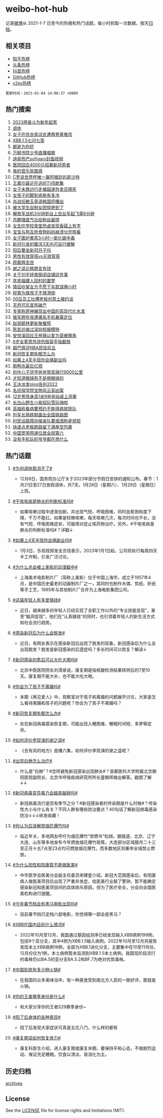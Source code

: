 # weibo-hot-hub

记录[微博](https://www.weibo.com)从 2021-1-7 日至今的热搜和热门话题。每小时抓取一次数据，按天[归档](archives)。

## 相关项目

- [知乎热榜](https://github.com/lonnyzhang423/zhihu-hot-hub)
- [头条热榜](https://github.com/lonnyzhang423/toutiao-hot-hub)
- [抖音热榜](https://github.com/lonnyzhang423/douyin-hot-hub)
- [GitHub热榜](https://github.com/lonnyzhang423/github-hot-hub)
- [v2ex热榜](https://github.com/lonnyzhang423/v2ex-hot-hub)


`更新时间：2023-01-04 14:08:37 +0800`

## 热门搜索

1. [2023用奋斗为新年起笔](https://m.weibo.cn/search?containerid=100103type%3D1%26t%3D10%26q%3D%232023%E7%94%A8%E5%A5%8B%E6%96%97%E4%B8%BA%E6%96%B0%E5%B9%B4%E8%B5%B7%E7%AC%94%23&stream_entry_id=51&isnewpage=1&extparam=seat%3D1%26filter_type%3Drealtimehot%26cate%3D10103%26pos%3D0%26dgr%3D0%26c_type%3D51%26display_time%3D1672812515%26pre_seqid%3D1672812515067031903297&luicode=10000011&lfid=106003type%253D25%2526t%253D3%2526disable_hot%253D1%2526filter_type%253Drealtimehot)
1. [调休](https://m.weibo.cn/search?containerid=100103type%3D1%26t%3D10%26q%3D%23%E8%B0%83%E4%BC%91%23&stream_entry_id=31&isnewpage=1&extparam=seat%3D1%26dgr%3D0%26c_type%3D31%26filter_type%3Drealtimehot%26realpos%3D1%26pos%3D0%26lcate%3D5001%26flag%3D16%26cate%3D5001%26band_rank%3D1%26stream_entry_id%3D31%26q%3D%2523%25E8%25B0%2583%25E4%25BC%2591%2523%26display_time%3D1672812515%26pre_seqid%3D1672812515067031903297&luicode=10000011&lfid=106003type%253D25%2526t%253D3%2526disable_hot%253D1%2526filter_type%253Drealtimehot)
1. [女子在优衣库试衣遭两男童推帘](https://m.weibo.cn/search?containerid=100103type%3D1%26t%3D10%26q%3D%23%E5%A5%B3%E5%AD%90%E5%9C%A8%E4%BC%98%E8%A1%A3%E5%BA%93%E8%AF%95%E8%A1%A3%E9%81%AD%E4%B8%A4%E7%94%B7%E7%AB%A5%E6%8E%A8%E5%B8%98%23&stream_entry_id=31&isnewpage=1&extparam=seat%3D1%26dgr%3D0%26c_type%3D31%26filter_type%3Drealtimehot%26realpos%3D2%26pos%3D1%26lcate%3D5001%26flag%3D2%26cate%3D5001%26band_rank%3D2%26stream_entry_id%3D31%26q%3D%2523%25E5%25A5%25B3%25E5%25AD%2590%25E5%259C%25A8%25E4%25BC%2598%25E8%25A1%25A3%25E5%25BA%2593%25E8%25AF%2595%25E8%25A1%25A3%25E9%2581%25AD%25E4%25B8%25A4%25E7%2594%25B7%25E7%25AB%25A5%25E6%258E%25A8%25E5%25B8%2598%2523%26display_time%3D1672812515%26pre_seqid%3D1672812515067031903297&luicode=10000011&lfid=106003type%253D25%2526t%253D3%2526disable_hot%253D1%2526filter_type%253Drealtimehot)
1. [XBB.1.5七问七答](https://m.weibo.cn/search?containerid=100103type%3D1%26t%3D10%26q%3D%23XBB.1.5%E4%B8%83%E9%97%AE%E4%B8%83%E7%AD%94%23&stream_entry_id=31&isnewpage=1&extparam=seat%3D1%26dgr%3D0%26c_type%3D31%26filter_type%3Drealtimehot%26realpos%3D3%26pos%3D2%26lcate%3D5001%26flag%3D0%26cate%3D5001%26band_rank%3D3%26stream_entry_id%3D31%26q%3D%2523XBB.1.5%25E4%25B8%2583%25E9%2597%25AE%25E4%25B8%2583%25E7%25AD%2594%2523%26display_time%3D1672812515%26pre_seqid%3D1672812515067031903297&luicode=10000011&lfid=106003type%253D25%2526t%253D3%2526disable_hot%253D1%2526filter_type%253Drealtimehot)
1. [都是为你好](https://m.weibo.cn/search?containerid=100103type%3D1%26t%3D10%26q%3D%23%E9%83%BD%E6%98%AF%E4%B8%BA%E4%BD%A0%E5%A5%BD%23&stream_entry_id=31&isnewpage=1&extparam=seat%3D1%26dgr%3D0%26c_type%3D31%26pos%3D3%26topic_ad%3D1%26lcate%3D5001%26filter_type%3Drealtimehot%26cate%3D5001%26band_rank%3D4%26adid%3D176619%26stream_entry_id%3D31%26q%3D%2523%25E9%2583%25BD%25E6%2598%25AF%25E4%25B8%25BA%25E4%25BD%25A0%25E5%25A5%25BD%2523%26display_time%3D1672812515%26pre_seqid%3D1672812515067031903297&luicode=10000011&lfid=106003type%253D25%2526t%253D3%2526disable_hot%253D1%2526filter_type%253Drealtimehot)
1. [万柳书院少爷直播唱歌](https://m.weibo.cn/search?containerid=100103type%3D1%26t%3D10%26q%3D%23%E4%B8%87%E6%9F%B3%E4%B9%A6%E9%99%A2%E5%B0%91%E7%88%B7%E7%9B%B4%E6%92%AD%E5%94%B1%E6%AD%8C%23&stream_entry_id=31&isnewpage=1&extparam=seat%3D1%26dgr%3D0%26c_type%3D31%26filter_type%3Drealtimehot%26realpos%3D4%26pos%3D4%26lcate%3D5001%26flag%3D1%26cate%3D5001%26band_rank%3D4%26stream_entry_id%3D31%26q%3D%2523%25E4%25B8%2587%25E6%259F%25B3%25E4%25B9%25A6%25E9%2599%25A2%25E5%25B0%2591%25E7%2588%25B7%25E7%259B%25B4%25E6%2592%25AD%25E5%2594%25B1%25E6%25AD%258C%2523%26display_time%3D1672812515%26pre_seqid%3D1672812515067031903297&luicode=10000011&lfid=106003type%253D25%2526t%253D3%2526disable_hot%253D1%2526filter_type%253Drealtimehot)
1. [迪丽热巴sofigaro封面视频](https://m.weibo.cn/search?containerid=100103type%3D1%26t%3D10%26q%3D%23%E8%BF%AA%E4%B8%BD%E7%83%AD%E5%B7%B4sofigaro%E5%B0%81%E9%9D%A2%E8%A7%86%E9%A2%91%23&stream_entry_id=31&isnewpage=1&extparam=seat%3D1%26dgr%3D0%26c_type%3D31%26filter_type%3Drealtimehot%26realpos%3D5%26pos%3D5%26lcate%3D5001%26flag%3D1%26cate%3D5001%26band_rank%3D5%26stream_entry_id%3D31%26q%3D%2523%25E8%25BF%25AA%25E4%25B8%25BD%25E7%2583%25AD%25E5%25B7%25B4sofigaro%25E5%25B0%2581%25E9%259D%25A2%25E8%25A7%2586%25E9%25A2%2591%2523%26display_time%3D1672812515%26pre_seqid%3D1672812515067031903297&luicode=10000011&lfid=106003type%253D25%2526t%253D3%2526disable_hot%253D1%2526filter_type%253Drealtimehot)
1. [医院回应4000元招募新冠患者](https://m.weibo.cn/search?containerid=100103type%3D1%26t%3D10%26q%3D%23%E5%8C%BB%E9%99%A2%E5%9B%9E%E5%BA%944000%E5%85%83%E6%8B%9B%E5%8B%9F%E6%96%B0%E5%86%A0%E6%82%A3%E8%80%85%23&stream_entry_id=31&isnewpage=1&extparam=seat%3D1%26dgr%3D0%26c_type%3D31%26filter_type%3Drealtimehot%26realpos%3D6%26pos%3D6%26lcate%3D5001%26flag%3D0%26cate%3D5001%26band_rank%3D6%26stream_entry_id%3D31%26q%3D%2523%25E5%258C%25BB%25E9%2599%25A2%25E5%259B%259E%25E5%25BA%25944000%25E5%2585%2583%25E6%258B%259B%25E5%258B%259F%25E6%2596%25B0%25E5%2586%25A0%25E6%2582%25A3%25E8%2580%2585%2523%26display_time%3D1672812515%26pre_seqid%3D1672812515067031903297&luicode=10000011&lfid=106003type%253D25%2526t%253D3%2526disable_hot%253D1%2526filter_type%253Drealtimehot)
1. [我的音乐氛围感](https://m.weibo.cn/search?containerid=100103type%3D1%26t%3D10%26q%3D%23%E6%88%91%E7%9A%84%E9%9F%B3%E4%B9%90%E6%B0%9B%E5%9B%B4%E6%84%9F%23&stream_entry_id=31&isnewpage=1&extparam=seat%3D1%26dgr%3D0%26c_type%3D31%26pos%3D7%26lcate%3D5001%26filter_type%3Drealtimehot%26cate%3D5001%26band_rank%3D7%26adid%3D177229%26stream_entry_id%3D31%26q%3D%2523%25E6%2588%2591%25E7%259A%2584%25E9%259F%25B3%25E4%25B9%2590%25E6%25B0%259B%25E5%259B%25B4%25E6%2584%259F%2523%26display_time%3D1672812515%26pre_seqid%3D1672812515067031903297&luicode=10000011&lfid=106003type%253D25%2526t%253D3%2526disable_hot%253D1%2526filter_type%253Drealtimehot)
1. [C罗说世界杯唯一赢阿根廷的是沙特](https://m.weibo.cn/search?containerid=100103type%3D1%26t%3D10%26q%3D%23C%E7%BD%97%E8%AF%B4%E4%B8%96%E7%95%8C%E6%9D%AF%E5%94%AF%E4%B8%80%E8%B5%A2%E9%98%BF%E6%A0%B9%E5%BB%B7%E7%9A%84%E6%98%AF%E6%B2%99%E7%89%B9%23&stream_entry_id=31&isnewpage=1&extparam=seat%3D1%26dgr%3D0%26c_type%3D31%26filter_type%3Drealtimehot%26realpos%3D7%26pos%3D8%26lcate%3D5001%26flag%3D0%26cate%3D5001%26band_rank%3D7%26stream_entry_id%3D31%26q%3D%2523C%25E7%25BD%2597%25E8%25AF%25B4%25E4%25B8%2596%25E7%2595%258C%25E6%259D%25AF%25E5%2594%25AF%25E4%25B8%2580%25E8%25B5%25A2%25E9%2598%25BF%25E6%25A0%25B9%25E5%25BB%25B7%25E7%259A%2584%25E6%2598%25AF%25E6%25B2%2599%25E7%2589%25B9%2523%26display_time%3D1672812515%26pre_seqid%3D1672812515067031903297&luicode=10000011&lfid=106003type%253D25%2526t%253D3%2526disable_hot%253D1%2526filter_type%253Drealtimehot)
1. [王嘉尔最近在追的TVB剧集](https://m.weibo.cn/search?containerid=100103type%3D1%26t%3D10%26q%3D%23%E7%8E%8B%E5%98%89%E5%B0%94%E6%9C%80%E8%BF%91%E5%9C%A8%E8%BF%BD%E7%9A%84TVB%E5%89%A7%E9%9B%86%23&stream_entry_id=31&isnewpage=1&extparam=seat%3D1%26dgr%3D0%26c_type%3D31%26filter_type%3Drealtimehot%26realpos%3D8%26pos%3D9%26lcate%3D5001%26flag%3D1%26cate%3D5001%26band_rank%3D8%26stream_entry_id%3D31%26q%3D%2523%25E7%258E%258B%25E5%2598%2589%25E5%25B0%2594%25E6%259C%2580%25E8%25BF%2591%25E5%259C%25A8%25E8%25BF%25BD%25E7%259A%2584TVB%25E5%2589%25A7%25E9%259B%2586%2523%26display_time%3D1672812515%26pre_seqid%3D1672812515067031903297&luicode=10000011&lfid=106003type%253D25%2526t%253D3%2526disable_hot%253D1%2526filter_type%253Drealtimehot)
1. [女子未靠边行走被超速外卖员撞死](https://m.weibo.cn/search?containerid=100103type%3D1%26t%3D10%26q%3D%23%E5%A5%B3%E5%AD%90%E6%9C%AA%E9%9D%A0%E8%BE%B9%E8%A1%8C%E8%B5%B0%E8%A2%AB%E8%B6%85%E9%80%9F%E5%A4%96%E5%8D%96%E5%91%98%E6%92%9E%E6%AD%BB%23&stream_entry_id=31&isnewpage=1&extparam=seat%3D1%26dgr%3D0%26c_type%3D31%26filter_type%3Drealtimehot%26realpos%3D9%26pos%3D10%26lcate%3D5001%26flag%3D0%26cate%3D5001%26band_rank%3D9%26stream_entry_id%3D31%26q%3D%2523%25E5%25A5%25B3%25E5%25AD%2590%25E6%259C%25AA%25E9%259D%25A0%25E8%25BE%25B9%25E8%25A1%258C%25E8%25B5%25B0%25E8%25A2%25AB%25E8%25B6%2585%25E9%2580%259F%25E5%25A4%2596%25E5%258D%2596%25E5%2591%2598%25E6%2592%259E%25E6%25AD%25BB%2523%26display_time%3D1672812515%26pre_seqid%3D1672812515067031903297&luicode=10000011&lfid=106003type%253D25%2526t%253D3%2526disable_hot%253D1%2526filter_type%253Drealtimehot)
1. [女孩子的脚到底能有多冷](https://m.weibo.cn/search?containerid=100103type%3D1%26t%3D10%26q%3D%23%E5%A5%B3%E5%AD%A9%E5%AD%90%E7%9A%84%E8%84%9A%E5%88%B0%E5%BA%95%E8%83%BD%E6%9C%89%E5%A4%9A%E5%86%B7%23&stream_entry_id=31&isnewpage=1&extparam=seat%3D1%26dgr%3D0%26c_type%3D31%26filter_type%3Drealtimehot%26realpos%3D10%26pos%3D11%26lcate%3D5001%26flag%3D1%26cate%3D5001%26band_rank%3D10%26stream_entry_id%3D31%26q%3D%2523%25E5%25A5%25B3%25E5%25AD%25A9%25E5%25AD%2590%25E7%259A%2584%25E8%2584%259A%25E5%2588%25B0%25E5%25BA%2595%25E8%2583%25BD%25E6%259C%2589%25E5%25A4%259A%25E5%2586%25B7%2523%26display_time%3D1672812515%26pre_seqid%3D1672812515067031903297&luicode=10000011&lfid=106003type%253D25%2526t%253D3%2526disable_hot%253D1%2526filter_type%253Drealtimehot)
1. [肖战任敏玉骨遥韩国将播出](https://m.weibo.cn/search?containerid=100103type%3D1%26t%3D10%26q%3D%23%E8%82%96%E6%88%98%E4%BB%BB%E6%95%8F%E7%8E%89%E9%AA%A8%E9%81%A5%E9%9F%A9%E5%9B%BD%E5%B0%86%E6%92%AD%E5%87%BA%23&stream_entry_id=31&isnewpage=1&extparam=seat%3D1%26dgr%3D0%26c_type%3D31%26filter_type%3Drealtimehot%26realpos%3D11%26pos%3D12%26lcate%3D5001%26flag%3D1%26cate%3D5001%26band_rank%3D11%26stream_entry_id%3D31%26q%3D%2523%25E8%2582%2596%25E6%2588%2598%25E4%25BB%25BB%25E6%2595%258F%25E7%258E%2589%25E9%25AA%25A8%25E9%2581%25A5%25E9%259F%25A9%25E5%259B%25BD%25E5%25B0%2586%25E6%2592%25AD%25E5%2587%25BA%2523%26display_time%3D1672812515%26pre_seqid%3D1672812515067031903297&luicode=10000011&lfid=106003type%253D25%2526t%253D3%2526disable_hot%253D1%2526filter_type%253Drealtimehot)
1. [被大学生自制女团惊艳到了](https://m.weibo.cn/search?containerid=100103type%3D1%26t%3D10%26q%3D%23%E8%A2%AB%E5%A4%A7%E5%AD%A6%E7%94%9F%E8%87%AA%E5%88%B6%E5%A5%B3%E5%9B%A2%E6%83%8A%E8%89%B3%E5%88%B0%E4%BA%86%23&stream_entry_id=31&isnewpage=1&extparam=seat%3D1%26dgr%3D0%26c_type%3D31%26filter_type%3Drealtimehot%26realpos%3D12%26pos%3D13%26lcate%3D5001%26flag%3D1%26cate%3D5001%26band_rank%3D12%26stream_entry_id%3D31%26q%3D%2523%25E8%25A2%25AB%25E5%25A4%25A7%25E5%25AD%25A6%25E7%2594%259F%25E8%2587%25AA%25E5%2588%25B6%25E5%25A5%25B3%25E5%259B%25A2%25E6%2583%258A%25E8%2589%25B3%25E5%2588%25B0%25E4%25BA%2586%2523%26display_time%3D1672812515%26pre_seqid%3D1672812515067031903297&luicode=10000011&lfid=106003type%253D25%2526t%253D3%2526disable_hot%253D1%2526filter_type%253Drealtimehot)
1. [解放军战机3分钟到台上空台军起飞需6分钟](https://m.weibo.cn/search?containerid=100103type%3D1%26t%3D10%26q%3D%23%E8%A7%A3%E6%94%BE%E5%86%9B%E6%88%98%E6%9C%BA3%E5%88%86%E9%92%9F%E5%88%B0%E5%8F%B0%E4%B8%8A%E7%A9%BA%E5%8F%B0%E5%86%9B%E8%B5%B7%E9%A3%9E%E9%9C%806%E5%88%86%E9%92%9F%23&stream_entry_id=31&isnewpage=1&extparam=seat%3D1%26dgr%3D0%26c_type%3D31%26filter_type%3Drealtimehot%26realpos%3D13%26pos%3D14%26lcate%3D5001%26flag%3D1%26cate%3D5001%26band_rank%3D13%26stream_entry_id%3D31%26q%3D%2523%25E8%25A7%25A3%25E6%2594%25BE%25E5%2586%259B%25E6%2588%2598%25E6%259C%25BA3%25E5%2588%2586%25E9%2592%259F%25E5%2588%25B0%25E5%258F%25B0%25E4%25B8%258A%25E7%25A9%25BA%25E5%258F%25B0%25E5%2586%259B%25E8%25B5%25B7%25E9%25A3%259E%25E9%259C%25806%25E5%2588%2586%25E9%2592%259F%2523%26display_time%3D1672812515%26pre_seqid%3D1672812515067031903297&luicode=10000011&lfid=106003type%253D25%2526t%253D3%2526disable_hot%253D1%2526filter_type%253Drealtimehot)
1. [苏醒理直气壮给粉丝画饼](https://m.weibo.cn/search?containerid=100103type%3D1%26t%3D10%26q%3D%23%E8%8B%8F%E9%86%92%E7%90%86%E7%9B%B4%E6%B0%94%E5%A3%AE%E7%BB%99%E7%B2%89%E4%B8%9D%E7%94%BB%E9%A5%BC%23&stream_entry_id=31&isnewpage=1&extparam=seat%3D1%26dgr%3D0%26c_type%3D31%26filter_type%3Drealtimehot%26realpos%3D14%26pos%3D15%26lcate%3D5001%26flag%3D1%26cate%3D5001%26band_rank%3D14%26stream_entry_id%3D31%26q%3D%2523%25E8%258B%258F%25E9%2586%2592%25E7%2590%2586%25E7%259B%25B4%25E6%25B0%2594%25E5%25A3%25AE%25E7%25BB%2599%25E7%25B2%2589%25E4%25B8%259D%25E7%2594%25BB%25E9%25A5%25BC%2523%26display_time%3D1672812515%26pre_seqid%3D1672812515067031903297&luicode=10000011&lfid=106003type%253D25%2526t%253D3%2526disable_hot%253D1%2526filter_type%253Drealtimehot)
1. [女生吃学校食堂热卤发现香菇上有字](https://m.weibo.cn/search?containerid=100103type%3D1%26t%3D10%26q%3D%23%E5%A5%B3%E7%94%9F%E5%90%83%E5%AD%A6%E6%A0%A1%E9%A3%9F%E5%A0%82%E7%83%AD%E5%8D%A4%E5%8F%91%E7%8E%B0%E9%A6%99%E8%8F%87%E4%B8%8A%E6%9C%89%E5%AD%97%23&stream_entry_id=31&isnewpage=1&extparam=seat%3D1%26dgr%3D0%26c_type%3D31%26filter_type%3Drealtimehot%26realpos%3D15%26pos%3D16%26lcate%3D5001%26flag%3D0%26cate%3D5001%26band_rank%3D15%26stream_entry_id%3D31%26q%3D%2523%25E5%25A5%25B3%25E7%2594%259F%25E5%2590%2583%25E5%25AD%25A6%25E6%25A0%25A1%25E9%25A3%259F%25E5%25A0%2582%25E7%2583%25AD%25E5%258D%25A4%25E5%258F%2591%25E7%258E%25B0%25E9%25A6%2599%25E8%258F%2587%25E4%25B8%258A%25E6%259C%2589%25E5%25AD%2597%2523%26display_time%3D1672812515%26pre_seqid%3D1672812515067031903297&luicode=10000011&lfid=106003type%253D25%2526t%253D3%2526disable_hot%253D1%2526filter_type%253Drealtimehot)
1. [宝宝与狗互抢食物妈妈崩溃分开照看](https://m.weibo.cn/search?containerid=100103type%3D1%26t%3D10%26q%3D%23%E5%AE%9D%E5%AE%9D%E4%B8%8E%E7%8B%97%E4%BA%92%E6%8A%A2%E9%A3%9F%E7%89%A9%E5%A6%88%E5%A6%88%E5%B4%A9%E6%BA%83%E5%88%86%E5%BC%80%E7%85%A7%E7%9C%8B%23&stream_entry_id=31&isnewpage=1&extparam=seat%3D1%26dgr%3D0%26c_type%3D31%26filter_type%3Drealtimehot%26realpos%3D16%26pos%3D17%26lcate%3D5001%26flag%3D1%26cate%3D5001%26band_rank%3D16%26stream_entry_id%3D31%26q%3D%2523%25E5%25AE%259D%25E5%25AE%259D%25E4%25B8%258E%25E7%258B%2597%25E4%25BA%2592%25E6%258A%25A2%25E9%25A3%259F%25E7%2589%25A9%25E5%25A6%2588%25E5%25A6%2588%25E5%25B4%25A9%25E6%25BA%2583%25E5%2588%2586%25E5%25BC%2580%25E7%2585%25A7%25E7%259C%258B%2523%26display_time%3D1672812515%26pre_seqid%3D1672812515067031903297&luicode=10000011&lfid=106003type%253D25%2526t%253D3%2526disable_hot%253D1%2526filter_type%253Drealtimehot)
1. [女子围炉煮茶3小时一氧化碳中毒](https://m.weibo.cn/search?containerid=100103type%3D1%26t%3D10%26q%3D%23%E5%A5%B3%E5%AD%90%E5%9B%B4%E7%82%89%E7%85%AE%E8%8C%B63%E5%B0%8F%E6%97%B6%E4%B8%80%E6%B0%A7%E5%8C%96%E7%A2%B3%E4%B8%AD%E6%AF%92%23&stream_entry_id=31&isnewpage=1&extparam=seat%3D1%26dgr%3D0%26c_type%3D31%26filter_type%3Drealtimehot%26realpos%3D17%26pos%3D18%26lcate%3D5001%26flag%3D0%26cate%3D5001%26band_rank%3D17%26stream_entry_id%3D31%26q%3D%2523%25E5%25A5%25B3%25E5%25AD%2590%25E5%259B%25B4%25E7%2582%2589%25E7%2585%25AE%25E8%258C%25B63%25E5%25B0%258F%25E6%2597%25B6%25E4%25B8%2580%25E6%25B0%25A7%25E5%258C%2596%25E7%25A2%25B3%25E4%25B8%25AD%25E6%25AF%2592%2523%26display_time%3D1672812515%26pre_seqid%3D1672812515067031903297&luicode=10000011&lfid=106003type%253D25%2526t%253D3%2526disable_hot%253D1%2526filter_type%253Drealtimehot)
1. [新冠引发的腹泻3天内可自行缓解](https://m.weibo.cn/search?containerid=100103type%3D1%26t%3D10%26q%3D%23%E6%96%B0%E5%86%A0%E5%BC%95%E5%8F%91%E7%9A%84%E8%85%B9%E6%B3%BB3%E5%A4%A9%E5%86%85%E5%8F%AF%E8%87%AA%E8%A1%8C%E7%BC%93%E8%A7%A3%23&stream_entry_id=31&isnewpage=1&extparam=seat%3D1%26dgr%3D0%26c_type%3D31%26filter_type%3Drealtimehot%26realpos%3D18%26pos%3D19%26lcate%3D5001%26flag%3D0%26cate%3D5001%26band_rank%3D18%26stream_entry_id%3D31%26q%3D%2523%25E6%2596%25B0%25E5%2586%25A0%25E5%25BC%2595%25E5%258F%2591%25E7%259A%2584%25E8%2585%25B9%25E6%25B3%25BB3%25E5%25A4%25A9%25E5%2586%2585%25E5%258F%25AF%25E8%2587%25AA%25E8%25A1%258C%25E7%25BC%2593%25E8%25A7%25A3%2523%26display_time%3D1672812515%26pre_seqid%3D1672812515067031903297&luicode=10000011&lfid=106003type%253D25%2526t%253D3%2526disable_hot%253D1%2526filter_type%253Drealtimehot)
1. [阳后要坐新冠月子吗](https://m.weibo.cn/search?containerid=100103type%3D1%26t%3D10%26q%3D%23%E9%98%B3%E5%90%8E%E8%A6%81%E5%9D%90%E6%96%B0%E5%86%A0%E6%9C%88%E5%AD%90%E5%90%97%23&stream_entry_id=31&isnewpage=1&extparam=seat%3D1%26dgr%3D0%26c_type%3D31%26filter_type%3Drealtimehot%26realpos%3D19%26pos%3D20%26lcate%3D5001%26flag%3D1%26cate%3D5001%26band_rank%3D19%26stream_entry_id%3D31%26q%3D%2523%25E9%2598%25B3%25E5%2590%258E%25E8%25A6%2581%25E5%259D%2590%25E6%2596%25B0%25E5%2586%25A0%25E6%259C%2588%25E5%25AD%2590%25E5%2590%2597%2523%26display_time%3D1672812515%26pre_seqid%3D1672812515067031903297&luicode=10000011&lfid=106003type%253D25%2526t%253D3%2526disable_hot%253D1%2526filter_type%253Drealtimehot)
1. [男性有效穿搭vs无效穿搭](https://m.weibo.cn/search?containerid=100103type%3D1%26t%3D10%26q%3D%23%E7%94%B7%E6%80%A7%E6%9C%89%E6%95%88%E7%A9%BF%E6%90%ADvs%E6%97%A0%E6%95%88%E7%A9%BF%E6%90%AD%23&stream_entry_id=31&isnewpage=1&extparam=seat%3D1%26dgr%3D0%26c_type%3D31%26filter_type%3Drealtimehot%26realpos%3D20%26pos%3D21%26lcate%3D5001%26flag%3D0%26cate%3D5001%26band_rank%3D20%26stream_entry_id%3D31%26q%3D%2523%25E7%2594%25B7%25E6%2580%25A7%25E6%259C%2589%25E6%2595%2588%25E7%25A9%25BF%25E6%2590%25ADvs%25E6%2597%25A0%25E6%2595%2588%25E7%25A9%25BF%25E6%2590%25AD%2523%26display_time%3D1672812515%26pre_seqid%3D1672812515067031903297&luicode=10000011&lfid=106003type%253D25%2526t%253D3%2526disable_hot%253D1%2526filter_type%253Drealtimehot)
1. [顾嘉辉去世](https://m.weibo.cn/search?containerid=100103type%3D1%26t%3D10%26q%3D%23%E9%A1%BE%E5%98%89%E8%BE%89%E5%8E%BB%E4%B8%96%23&stream_entry_id=31&isnewpage=1&extparam=seat%3D1%26dgr%3D0%26c_type%3D31%26filter_type%3Drealtimehot%26realpos%3D21%26pos%3D22%26lcate%3D5001%26flag%3D0%26cate%3D5001%26band_rank%3D21%26stream_entry_id%3D31%26q%3D%2523%25E9%25A1%25BE%25E5%2598%2589%25E8%25BE%2589%25E5%258E%25BB%25E4%25B8%2596%2523%26display_time%3D1672812515%26pre_seqid%3D1672812515067031903297&luicode=10000011&lfid=106003type%253D25%2526t%253D3%2526disable_hot%253D1%2526filter_type%253Drealtimehot)
1. [谢之遥比韩商言有钱](https://m.weibo.cn/search?containerid=100103type%3D1%26t%3D10%26q%3D%23%E8%B0%A2%E4%B9%8B%E9%81%A5%E6%AF%94%E9%9F%A9%E5%95%86%E8%A8%80%E6%9C%89%E9%92%B1%23&stream_entry_id=31&isnewpage=1&extparam=seat%3D1%26dgr%3D0%26c_type%3D31%26filter_type%3Drealtimehot%26realpos%3D22%26pos%3D23%26lcate%3D5001%26flag%3D0%26cate%3D5001%26band_rank%3D22%26stream_entry_id%3D31%26q%3D%2523%25E8%25B0%25A2%25E4%25B9%258B%25E9%2581%25A5%25E6%25AF%2594%25E9%259F%25A9%25E5%2595%2586%25E8%25A8%2580%25E6%259C%2589%25E9%2592%25B1%2523%26display_time%3D1672812515%26pre_seqid%3D1672812515067031903297&luicode=10000011&lfid=106003type%253D25%2526t%253D3%2526disable_hot%253D1%2526filter_type%253Drealtimehot)
1. [关于刘宇拯救倒闭店铺这件事](https://m.weibo.cn/search?containerid=100103type%3D1%26t%3D10%26q%3D%23%E5%85%B3%E4%BA%8E%E5%88%98%E5%AE%87%E6%8B%AF%E6%95%91%E5%80%92%E9%97%AD%E5%BA%97%E9%93%BA%E8%BF%99%E4%BB%B6%E4%BA%8B%23&stream_entry_id=31&isnewpage=1&extparam=seat%3D1%26dgr%3D0%26c_type%3D31%26filter_type%3Drealtimehot%26realpos%3D23%26pos%3D24%26lcate%3D5001%26flag%3D1%26cate%3D5001%26band_rank%3D23%26stream_entry_id%3D31%26q%3D%2523%25E5%2585%25B3%25E4%25BA%258E%25E5%2588%2598%25E5%25AE%2587%25E6%258B%25AF%25E6%2595%2591%25E5%2580%2592%25E9%2597%25AD%25E5%25BA%2597%25E9%2593%25BA%25E8%25BF%2599%25E4%25BB%25B6%25E4%25BA%258B%2523%26display_time%3D1672812515%26pre_seqid%3D1672812515067031903297&luicode=10000011&lfid=106003type%253D25%2526t%253D3%2526disable_hot%253D1%2526filter_type%253Drealtimehot)
1. [年底福建人回村的噩梦](https://m.weibo.cn/search?containerid=100103type%3D1%26t%3D10%26q%3D%23%E5%B9%B4%E5%BA%95%E7%A6%8F%E5%BB%BA%E4%BA%BA%E5%9B%9E%E6%9D%91%E7%9A%84%E5%99%A9%E6%A2%A6%23&stream_entry_id=31&isnewpage=1&extparam=seat%3D1%26dgr%3D0%26c_type%3D31%26filter_type%3Drealtimehot%26realpos%3D24%26pos%3D25%26lcate%3D5001%26flag%3D1%26cate%3D5001%26band_rank%3D24%26stream_entry_id%3D31%26q%3D%2523%25E5%25B9%25B4%25E5%25BA%2595%25E7%25A6%258F%25E5%25BB%25BA%25E4%25BA%25BA%25E5%259B%259E%25E6%259D%2591%25E7%259A%2584%25E5%2599%25A9%25E6%25A2%25A6%2523%26display_time%3D1672812515%26pre_seqid%3D1672812515067031903297&luicode=10000011&lfid=106003type%253D25%2526t%253D3%2526disable_hot%253D1%2526filter_type%253Drealtimehot)
1. [情侣吵架女方不愿下车耽误俩小时](https://m.weibo.cn/search?containerid=100103type%3D1%26t%3D10%26q%3D%23%E6%83%85%E4%BE%A3%E5%90%B5%E6%9E%B6%E5%A5%B3%E6%96%B9%E4%B8%8D%E6%84%BF%E4%B8%8B%E8%BD%A6%E8%80%BD%E8%AF%AF%E4%BF%A9%E5%B0%8F%E6%97%B6%23&stream_entry_id=31&isnewpage=1&extparam=seat%3D1%26dgr%3D0%26c_type%3D31%26filter_type%3Drealtimehot%26realpos%3D25%26pos%3D26%26lcate%3D5001%26flag%3D0%26cate%3D5001%26band_rank%3D25%26stream_entry_id%3D31%26q%3D%2523%25E6%2583%2585%25E4%25BE%25A3%25E5%2590%25B5%25E6%259E%25B6%25E5%25A5%25B3%25E6%2596%25B9%25E4%25B8%258D%25E6%2584%25BF%25E4%25B8%258B%25E8%25BD%25A6%25E8%2580%25BD%25E8%25AF%25AF%25E4%25BF%25A9%25E5%25B0%258F%25E6%2597%25B6%2523%26display_time%3D1672812515%26pre_seqid%3D1672812515067031903297&luicode=10000011&lfid=106003type%253D25%2526t%253D3%2526disable_hot%253D1%2526filter_type%253Drealtimehot)
1. [程霄为救孩子不慎滑倒](https://m.weibo.cn/search?containerid=100103type%3D1%26t%3D10%26q%3D%23%E7%A8%8B%E9%9C%84%E4%B8%BA%E6%95%91%E5%AD%A9%E5%AD%90%E4%B8%8D%E6%85%8E%E6%BB%91%E5%80%92%23&stream_entry_id=31&isnewpage=1&extparam=seat%3D1%26dgr%3D0%26c_type%3D31%26filter_type%3Drealtimehot%26realpos%3D26%26pos%3D27%26lcate%3D5001%26flag%3D1%26cate%3D5001%26band_rank%3D26%26stream_entry_id%3D31%26q%3D%2523%25E7%25A8%258B%25E9%259C%2584%25E4%25B8%25BA%25E6%2595%2591%25E5%25AD%25A9%25E5%25AD%2590%25E4%25B8%258D%25E6%2585%258E%25E6%25BB%2591%25E5%2580%2592%2523%26display_time%3D1672812515%26pre_seqid%3D1672812515067031903297&luicode=10000011&lfid=106003type%253D25%2526t%253D3%2526disable_hot%253D1%2526filter_type%253Drealtimehot)
1. [00后员工吐槽老板创意土被约谈](https://m.weibo.cn/search?containerid=100103type%3D1%26t%3D10%26q%3D%2300%E5%90%8E%E5%91%98%E5%B7%A5%E5%90%90%E6%A7%BD%E8%80%81%E6%9D%BF%E5%88%9B%E6%84%8F%E5%9C%9F%E8%A2%AB%E7%BA%A6%E8%B0%88%23&stream_entry_id=31&isnewpage=1&extparam=seat%3D1%26dgr%3D0%26c_type%3D31%26filter_type%3Drealtimehot%26realpos%3D27%26pos%3D28%26lcate%3D5001%26flag%3D1%26cate%3D5001%26band_rank%3D27%26stream_entry_id%3D31%26q%3D%252300%25E5%2590%258E%25E5%2591%2598%25E5%25B7%25A5%25E5%2590%2590%25E6%25A7%25BD%25E8%2580%2581%25E6%259D%25BF%25E5%2588%259B%25E6%2584%258F%25E5%259C%259F%25E8%25A2%25AB%25E7%25BA%25A6%25E8%25B0%2588%2523%26display_time%3D1672812515%26pre_seqid%3D1672812515067031903297&luicode=10000011&lfid=106003type%253D25%2526t%253D3%2526disable_hot%253D1%2526filter_type%253Drealtimehot)
1. [天府可乐宣布破产](https://m.weibo.cn/search?containerid=100103type%3D1%26t%3D10%26q%3D%23%E5%A4%A9%E5%BA%9C%E5%8F%AF%E4%B9%90%E5%AE%A3%E5%B8%83%E7%A0%B4%E4%BA%A7%23&stream_entry_id=31&isnewpage=1&extparam=seat%3D1%26dgr%3D0%26c_type%3D31%26filter_type%3Drealtimehot%26realpos%3D28%26pos%3D29%26lcate%3D5001%26flag%3D0%26cate%3D5001%26band_rank%3D28%26stream_entry_id%3D31%26q%3D%2523%25E5%25A4%25A9%25E5%25BA%259C%25E5%258F%25AF%25E4%25B9%2590%25E5%25AE%25A3%25E5%25B8%2583%25E7%25A0%25B4%25E4%25BA%25A7%2523%26display_time%3D1672812515%26pre_seqid%3D1672812515067031903297&luicode=10000011&lfid=106003type%253D25%2526t%253D3%2526disable_hot%253D1%2526filter_type%253Drealtimehot)
1. [专家称原神展现出中国的高现代化水准](https://m.weibo.cn/search?containerid=100103type%3D1%26t%3D10%26q%3D%23%E4%B8%93%E5%AE%B6%E7%A7%B0%E5%8E%9F%E7%A5%9E%E5%B1%95%E7%8E%B0%E5%87%BA%E4%B8%AD%E5%9B%BD%E7%9A%84%E9%AB%98%E7%8E%B0%E4%BB%A3%E5%8C%96%E6%B0%B4%E5%87%86%23&stream_entry_id=31&isnewpage=1&extparam=seat%3D1%26dgr%3D0%26c_type%3D31%26filter_type%3Drealtimehot%26realpos%3D29%26pos%3D30%26lcate%3D5001%26flag%3D1%26cate%3D5001%26band_rank%3D29%26stream_entry_id%3D31%26q%3D%2523%25E4%25B8%2593%25E5%25AE%25B6%25E7%25A7%25B0%25E5%258E%259F%25E7%25A5%259E%25E5%25B1%2595%25E7%258E%25B0%25E5%2587%25BA%25E4%25B8%25AD%25E5%259B%25BD%25E7%259A%2584%25E9%25AB%2598%25E7%258E%25B0%25E4%25BB%25A3%25E5%258C%2596%25E6%25B0%25B4%25E5%2587%2586%2523%26display_time%3D1672812515%26pre_seqid%3D1672812515067031903297&luicode=10000011&lfid=106003type%253D25%2526t%253D3%2526disable_hot%253D1%2526filter_type%253Drealtimehot)
1. [俄军跨年夜遭袭系手机暴露定位](https://m.weibo.cn/search?containerid=100103type%3D1%26t%3D10%26q%3D%23%E4%BF%84%E5%86%9B%E8%B7%A8%E5%B9%B4%E5%A4%9C%E9%81%AD%E8%A2%AD%E7%B3%BB%E6%89%8B%E6%9C%BA%E6%9A%B4%E9%9C%B2%E5%AE%9A%E4%BD%8D%23&stream_entry_id=31&isnewpage=1&extparam=seat%3D1%26dgr%3D0%26c_type%3D31%26filter_type%3Drealtimehot%26realpos%3D30%26pos%3D31%26lcate%3D5001%26flag%3D0%26cate%3D5001%26band_rank%3D30%26stream_entry_id%3D31%26q%3D%2523%25E4%25BF%2584%25E5%2586%259B%25E8%25B7%25A8%25E5%25B9%25B4%25E5%25A4%259C%25E9%2581%25AD%25E8%25A2%25AD%25E7%25B3%25BB%25E6%2589%258B%25E6%259C%25BA%25E6%259A%25B4%25E9%259C%25B2%25E5%25AE%259A%25E4%25BD%258D%2523%26display_time%3D1672812515%26pre_seqid%3D1672812515067031903297&luicode=10000011&lfid=106003type%253D25%2526t%253D3%2526disable_hot%253D1%2526filter_type%253Drealtimehot)
1. [赵丽颖林更新聚餐照](https://m.weibo.cn/search?containerid=100103type%3D1%26t%3D10%26q%3D%23%E8%B5%B5%E4%B8%BD%E9%A2%96%E6%9E%97%E6%9B%B4%E6%96%B0%E8%81%9A%E9%A4%90%E7%85%A7%23&stream_entry_id=31&isnewpage=1&extparam=seat%3D1%26dgr%3D0%26c_type%3D31%26filter_type%3Drealtimehot%26realpos%3D31%26pos%3D32%26lcate%3D5001%26flag%3D1%26cate%3D5001%26band_rank%3D31%26stream_entry_id%3D31%26q%3D%2523%25E8%25B5%25B5%25E4%25B8%25BD%25E9%25A2%2596%25E6%259E%2597%25E6%259B%25B4%25E6%2596%25B0%25E8%2581%259A%25E9%25A4%2590%25E7%2585%25A7%2523%26display_time%3D1672812515%26pre_seqid%3D1672812515067031903297&luicode=10000011&lfid=106003type%253D25%2526t%253D3%2526disable_hot%253D1%2526filter_type%253Drealtimehot)
1. [陈哲远做过深圳校服模特](https://m.weibo.cn/search?containerid=100103type%3D1%26t%3D10%26q%3D%23%E9%99%88%E5%93%B2%E8%BF%9C%E5%81%9A%E8%BF%87%E6%B7%B1%E5%9C%B3%E6%A0%A1%E6%9C%8D%E6%A8%A1%E7%89%B9%23&stream_entry_id=31&isnewpage=1&extparam=seat%3D1%26dgr%3D0%26c_type%3D31%26filter_type%3Drealtimehot%26realpos%3D32%26pos%3D33%26lcate%3D5001%26flag%3D1%26cate%3D5001%26band_rank%3D32%26stream_entry_id%3D31%26q%3D%2523%25E9%2599%2588%25E5%2593%25B2%25E8%25BF%259C%25E5%2581%259A%25E8%25BF%2587%25E6%25B7%25B1%25E5%259C%25B3%25E6%25A0%25A1%25E6%259C%258D%25E6%25A8%25A1%25E7%2589%25B9%2523%26display_time%3D1672812515%26pre_seqid%3D1672812515067031903297&luicode=10000011&lfid=106003type%253D25%2526t%253D3%2526disable_hot%253D1%2526filter_type%253Drealtimehot)
1. [安悦溪回应王梓薇以爱为营被换角](https://m.weibo.cn/search?containerid=100103type%3D1%26t%3D10%26q%3D%23%E5%AE%89%E6%82%A6%E6%BA%AA%E5%9B%9E%E5%BA%94%E7%8E%8B%E6%A2%93%E8%96%87%E4%BB%A5%E7%88%B1%E4%B8%BA%E8%90%A5%E8%A2%AB%E6%8D%A2%E8%A7%92%23&stream_entry_id=31&isnewpage=1&extparam=seat%3D1%26dgr%3D0%26c_type%3D31%26filter_type%3Drealtimehot%26realpos%3D33%26pos%3D34%26lcate%3D5001%26flag%3D0%26cate%3D5001%26band_rank%3D33%26stream_entry_id%3D31%26q%3D%2523%25E5%25AE%2589%25E6%2582%25A6%25E6%25BA%25AA%25E5%259B%259E%25E5%25BA%2594%25E7%258E%258B%25E6%25A2%2593%25E8%2596%2587%25E4%25BB%25A5%25E7%2588%25B1%25E4%25B8%25BA%25E8%2590%25A5%25E8%25A2%25AB%25E6%258D%25A2%25E8%25A7%2592%2523%26display_time%3D1672812515%26pre_seqid%3D1672812515067031903297&luicode=10000011&lfid=106003type%253D25%2526t%253D3%2526disable_hot%253D1%2526filter_type%253Drealtimehot)
1. [8岁女童意外烧伤毁容手指截肢](https://m.weibo.cn/search?containerid=100103type%3D1%26t%3D10%26q%3D%238%E5%B2%81%E5%A5%B3%E7%AB%A5%E6%84%8F%E5%A4%96%E7%83%A7%E4%BC%A4%E6%AF%81%E5%AE%B9%E6%89%8B%E6%8C%87%E6%88%AA%E8%82%A2%23&stream_entry_id=31&isnewpage=1&extparam=seat%3D1%26dgr%3D0%26c_type%3D31%26filter_type%3Drealtimehot%26realpos%3D34%26pos%3D35%26lcate%3D5001%26flag%3D0%26cate%3D5001%26band_rank%3D34%26stream_entry_id%3D31%26q%3D%25238%25E5%25B2%2581%25E5%25A5%25B3%25E7%25AB%25A5%25E6%2584%258F%25E5%25A4%2596%25E7%2583%25A7%25E4%25BC%25A4%25E6%25AF%2581%25E5%25AE%25B9%25E6%2589%258B%25E6%258C%2587%25E6%2588%25AA%25E8%2582%25A2%2523%26display_time%3D1672812515%26pre_seqid%3D1672812515067031903297&luicode=10000011&lfid=106003type%253D25%2526t%253D3%2526disable_hot%253D1%2526filter_type%253Drealtimehot)
1. [姆巴佩评NBA现役前五](https://m.weibo.cn/search?containerid=100103type%3D1%26t%3D10%26q%3D%23%E5%A7%86%E5%B7%B4%E4%BD%A9%E8%AF%84NBA%E7%8E%B0%E5%BD%B9%E5%89%8D%E4%BA%94%23&stream_entry_id=31&isnewpage=1&extparam=seat%3D1%26dgr%3D0%26c_type%3D31%26filter_type%3Drealtimehot%26realpos%3D35%26pos%3D36%26lcate%3D5001%26flag%3D0%26cate%3D5001%26band_rank%3D35%26stream_entry_id%3D31%26q%3D%2523%25E5%25A7%2586%25E5%25B7%25B4%25E4%25BD%25A9%25E8%25AF%2584NBA%25E7%258E%25B0%25E5%25BD%25B9%25E5%2589%258D%25E4%25BA%2594%2523%26display_time%3D1672812515%26pre_seqid%3D1672812515067031903297&luicode=10000011&lfid=106003type%253D25%2526t%253D3%2526disable_hot%253D1%2526filter_type%253Drealtimehot)
1. [新冠恢复期失眠怎么办](https://m.weibo.cn/search?containerid=100103type%3D1%26t%3D10%26q%3D%23%E6%96%B0%E5%86%A0%E6%81%A2%E5%A4%8D%E6%9C%9F%E5%A4%B1%E7%9C%A0%E6%80%8E%E4%B9%88%E5%8A%9E%23&stream_entry_id=31&isnewpage=1&extparam=seat%3D1%26dgr%3D0%26c_type%3D31%26filter_type%3Drealtimehot%26realpos%3D36%26pos%3D37%26lcate%3D5001%26flag%3D0%26cate%3D5001%26band_rank%3D36%26stream_entry_id%3D31%26q%3D%2523%25E6%2596%25B0%25E5%2586%25A0%25E6%2581%25A2%25E5%25A4%258D%25E6%259C%259F%25E5%25A4%25B1%25E7%259C%25A0%25E6%2580%258E%25E4%25B9%2588%25E5%258A%259E%2523%26display_time%3D1672812515%26pre_seqid%3D1672812515067031903297&luicode=10000011&lfid=106003type%253D25%2526t%253D3%2526disable_hot%253D1%2526filter_type%253Drealtimehot)
1. [如果上4天半班你会搞副业吗](https://m.weibo.cn/search?containerid=100103type%3D1%26t%3D10%26q%3D%23%E5%A6%82%E6%9E%9C%E4%B8%8A4%E5%A4%A9%E5%8D%8A%E7%8F%AD%E4%BD%A0%E4%BC%9A%E6%90%9E%E5%89%AF%E4%B8%9A%E5%90%97%23&stream_entry_id=31&isnewpage=1&extparam=seat%3D1%26dgr%3D0%26c_type%3D31%26filter_type%3Drealtimehot%26realpos%3D37%26pos%3D38%26lcate%3D5001%26flag%3D0%26cate%3D5001%26band_rank%3D37%26stream_entry_id%3D31%26q%3D%2523%25E5%25A6%2582%25E6%259E%259C%25E4%25B8%258A4%25E5%25A4%25A9%25E5%258D%258A%25E7%258F%25AD%25E4%25BD%25A0%25E4%25BC%259A%25E6%2590%259E%25E5%2589%25AF%25E4%25B8%259A%25E5%2590%2597%2523%26display_time%3D1672812515%26pre_seqid%3D1672812515067031903297&luicode=10000011&lfid=106003type%253D25%2526t%253D3%2526disable_hot%253D1%2526filter_type%253Drealtimehot)
1. [鹅鸭杀最后亿把](https://m.weibo.cn/search?containerid=100103type%3D1%26t%3D10%26q%3D%23%E9%B9%85%E9%B8%AD%E6%9D%80%E6%9C%80%E5%90%8E%E4%BA%BF%E6%8A%8A%23&stream_entry_id=31&isnewpage=1&extparam=seat%3D1%26dgr%3D0%26c_type%3D31%26filter_type%3Drealtimehot%26realpos%3D38%26pos%3D39%26lcate%3D5001%26flag%3D0%26cate%3D5001%26band_rank%3D38%26stream_entry_id%3D31%26q%3D%2523%25E9%25B9%2585%25E9%25B8%25AD%25E6%259D%2580%25E6%259C%2580%25E5%2590%258E%25E4%25BA%25BF%25E6%258A%258A%2523%26display_time%3D1672812515%26pre_seqid%3D1672812515067031903297&luicode=10000011&lfid=106003type%253D25%2526t%253D3%2526disable_hot%253D1%2526filter_type%253Drealtimehot)
1. [初中儿子厌学爸爸带其骑行9000公里](https://m.weibo.cn/search?containerid=100103type%3D1%26t%3D10%26q%3D%23%E5%88%9D%E4%B8%AD%E5%84%BF%E5%AD%90%E5%8E%8C%E5%AD%A6%E7%88%B8%E7%88%B8%E5%B8%A6%E5%85%B6%E9%AA%91%E8%A1%8C9000%E5%85%AC%E9%87%8C%23&stream_entry_id=31&isnewpage=1&extparam=seat%3D1%26dgr%3D0%26c_type%3D31%26filter_type%3Drealtimehot%26realpos%3D39%26pos%3D40%26lcate%3D5001%26flag%3D0%26cate%3D5001%26band_rank%3D39%26stream_entry_id%3D31%26q%3D%2523%25E5%2588%259D%25E4%25B8%25AD%25E5%2584%25BF%25E5%25AD%2590%25E5%258E%258C%25E5%25AD%25A6%25E7%2588%25B8%25E7%2588%25B8%25E5%25B8%25A6%25E5%2585%25B6%25E9%25AA%2591%25E8%25A1%258C9000%25E5%2585%25AC%25E9%2587%258C%2523%26display_time%3D1672812515%26pre_seqid%3D1672812515067031903297&luicode=10000011&lfid=106003type%253D25%2526t%253D3%2526disable_hot%253D1%2526filter_type%253Drealtimehot)
1. [才知道眼镜布不是擦眼镜的](https://m.weibo.cn/search?containerid=100103type%3D1%26t%3D10%26q%3D%23%E6%89%8D%E7%9F%A5%E9%81%93%E7%9C%BC%E9%95%9C%E5%B8%83%E4%B8%8D%E6%98%AF%E6%93%A6%E7%9C%BC%E9%95%9C%E7%9A%84%23&stream_entry_id=31&isnewpage=1&extparam=seat%3D1%26dgr%3D0%26c_type%3D31%26filter_type%3Drealtimehot%26realpos%3D40%26pos%3D41%26lcate%3D5001%26flag%3D0%26cate%3D5001%26band_rank%3D40%26stream_entry_id%3D31%26q%3D%2523%25E6%2589%258D%25E7%259F%25A5%25E9%2581%2593%25E7%259C%25BC%25E9%2595%259C%25E5%25B8%2583%25E4%25B8%258D%25E6%2598%25AF%25E6%2593%25A6%25E7%259C%25BC%25E9%2595%259C%25E7%259A%2584%2523%26display_time%3D1672812515%26pre_seqid%3D1672812515067031903297&luicode=10000011&lfid=106003type%253D25%2526t%253D3%2526disable_hot%253D1%2526filter_type%253Drealtimehot)
1. [王冰冰发plog告别2022](https://m.weibo.cn/search?containerid=100103type%3D1%26t%3D10%26q%3D%23%E7%8E%8B%E5%86%B0%E5%86%B0%E5%8F%91plog%E5%91%8A%E5%88%AB2022%23&stream_entry_id=31&isnewpage=1&extparam=seat%3D1%26dgr%3D0%26c_type%3D31%26filter_type%3Drealtimehot%26realpos%3D41%26pos%3D42%26lcate%3D5001%26flag%3D1%26cate%3D5001%26band_rank%3D41%26stream_entry_id%3D31%26q%3D%2523%25E7%258E%258B%25E5%2586%25B0%25E5%2586%25B0%25E5%258F%2591plog%25E5%2591%258A%25E5%2588%25AB2022%2523%26display_time%3D1672812515%26pre_seqid%3D1672812515067031903297&luicode=10000011&lfid=106003type%253D25%2526t%253D3%2526disable_hot%253D1%2526filter_type%253Drealtimehot)
1. [名侦探学院宝物风云盲凶案](https://m.weibo.cn/search?containerid=100103type%3D1%26t%3D10%26q%3D%23%E5%90%8D%E4%BE%A6%E6%8E%A2%E5%AD%A6%E9%99%A2%E5%AE%9D%E7%89%A9%E9%A3%8E%E4%BA%91%E7%9B%B2%E5%87%B6%E6%A1%88%23&stream_entry_id=31&isnewpage=1&extparam=seat%3D1%26dgr%3D0%26c_type%3D31%26filter_type%3Drealtimehot%26realpos%3D42%26pos%3D43%26lcate%3D5001%26flag%3D1%26cate%3D5001%26band_rank%3D42%26stream_entry_id%3D31%26q%3D%2523%25E5%2590%258D%25E4%25BE%25A6%25E6%258E%25A2%25E5%25AD%25A6%25E9%2599%25A2%25E5%25AE%259D%25E7%2589%25A9%25E9%25A3%258E%25E4%25BA%2591%25E7%259B%25B2%25E5%2587%25B6%25E6%25A1%2588%2523%26display_time%3D1672812515%26pre_seqid%3D1672812515067031903297&luicode=10000011&lfid=106003type%253D25%2526t%253D3%2526disable_hot%253D1%2526filter_type%253Drealtimehot)
1. [12岁男孩身高1米9爸爸站桌上测量](https://m.weibo.cn/search?containerid=100103type%3D1%26t%3D10%26q%3D%2312%E5%B2%81%E7%94%B7%E5%AD%A9%E8%BA%AB%E9%AB%981%E7%B1%B39%E7%88%B8%E7%88%B8%E7%AB%99%E6%A1%8C%E4%B8%8A%E6%B5%8B%E9%87%8F%23&stream_entry_id=31&isnewpage=1&extparam=seat%3D1%26dgr%3D0%26c_type%3D31%26filter_type%3Drealtimehot%26realpos%3D43%26pos%3D44%26lcate%3D5001%26flag%3D0%26cate%3D5001%26band_rank%3D43%26stream_entry_id%3D31%26q%3D%252312%25E5%25B2%2581%25E7%2594%25B7%25E5%25AD%25A9%25E8%25BA%25AB%25E9%25AB%25981%25E7%25B1%25B39%25E7%2588%25B8%25E7%2588%25B8%25E7%25AB%2599%25E6%25A1%258C%25E4%25B8%258A%25E6%25B5%258B%25E9%2587%258F%2523%26display_time%3D1672812515%26pre_seqid%3D1672812515067031903297&luicode=10000011&lfid=106003type%253D25%2526t%253D3%2526disable_hot%253D1%2526filter_type%253Drealtimehot)
1. [长白山野生小紫貂玩雪玩嗨啦](https://m.weibo.cn/search?containerid=100103type%3D1%26t%3D10%26q%3D%23%E9%95%BF%E7%99%BD%E5%B1%B1%E9%87%8E%E7%94%9F%E5%B0%8F%E7%B4%AB%E8%B2%82%E7%8E%A9%E9%9B%AA%E7%8E%A9%E5%97%A8%E5%95%A6%23&stream_entry_id=31&isnewpage=1&extparam=seat%3D1%26dgr%3D0%26c_type%3D31%26filter_type%3Drealtimehot%26realpos%3D44%26pos%3D45%26lcate%3D5001%26flag%3D1%26cate%3D5001%26band_rank%3D44%26stream_entry_id%3D31%26q%3D%2523%25E9%2595%25BF%25E7%2599%25BD%25E5%25B1%25B1%25E9%2587%258E%25E7%2594%259F%25E5%25B0%258F%25E7%25B4%25AB%25E8%25B2%2582%25E7%258E%25A9%25E9%259B%25AA%25E7%258E%25A9%25E5%2597%25A8%25E5%2595%25A6%2523%26display_time%3D1672812515%26pre_seqid%3D1672812515067031903297&luicode=10000011&lfid=106003type%253D25%2526t%253D3%2526disable_hot%253D1%2526filter_type%253Drealtimehot)
1. [高福称看病要预约不能得病就排队](https://m.weibo.cn/search?containerid=100103type%3D1%26t%3D10%26q%3D%23%E9%AB%98%E7%A6%8F%E7%A7%B0%E7%9C%8B%E7%97%85%E8%A6%81%E9%A2%84%E7%BA%A6%E4%B8%8D%E8%83%BD%E5%BE%97%E7%97%85%E5%B0%B1%E6%8E%92%E9%98%9F%23&stream_entry_id=31&isnewpage=1&extparam=seat%3D1%26dgr%3D0%26c_type%3D31%26filter_type%3Drealtimehot%26realpos%3D45%26pos%3D46%26lcate%3D5001%26flag%3D0%26cate%3D5001%26band_rank%3D45%26stream_entry_id%3D31%26q%3D%2523%25E9%25AB%2598%25E7%25A6%258F%25E7%25A7%25B0%25E7%259C%258B%25E7%2597%2585%25E8%25A6%2581%25E9%25A2%2584%25E7%25BA%25A6%25E4%25B8%258D%25E8%2583%25BD%25E5%25BE%2597%25E7%2597%2585%25E5%25B0%25B1%25E6%258E%2592%25E9%2598%259F%2523%26display_time%3D1672812515%26pre_seqid%3D1672812515067031903297&luicode=10000011&lfid=106003type%253D25%2526t%253D3%2526disable_hot%253D1%2526filter_type%253Drealtimehot)
1. [列车长熟练默画出全国铁路图](https://m.weibo.cn/search?containerid=100103type%3D1%26t%3D10%26q%3D%23%E5%88%97%E8%BD%A6%E9%95%BF%E7%86%9F%E7%BB%83%E9%BB%98%E7%94%BB%E5%87%BA%E5%85%A8%E5%9B%BD%E9%93%81%E8%B7%AF%E5%9B%BE%23&stream_entry_id=31&isnewpage=1&extparam=seat%3D1%26dgr%3D0%26c_type%3D31%26filter_type%3Drealtimehot%26realpos%3D46%26pos%3D47%26lcate%3D5001%26flag%3D1%26cate%3D5001%26band_rank%3D46%26stream_entry_id%3D31%26q%3D%2523%25E5%2588%2597%25E8%25BD%25A6%25E9%2595%25BF%25E7%2586%259F%25E7%25BB%2583%25E9%25BB%2598%25E7%2594%25BB%25E5%2587%25BA%25E5%2585%25A8%25E5%259B%25BD%25E9%2593%2581%25E8%25B7%25AF%25E5%259B%25BE%2523%26display_time%3D1672812515%26pre_seqid%3D1672812515067031903297&luicode=10000011&lfid=106003type%253D25%2526t%253D3%2526disable_hot%253D1%2526filter_type%253Drealtimehot)
1. [村民设路障向接亲队要烟酒称是规矩](https://m.weibo.cn/search?containerid=100103type%3D1%26t%3D10%26q%3D%23%E6%9D%91%E6%B0%91%E8%AE%BE%E8%B7%AF%E9%9A%9C%E5%90%91%E6%8E%A5%E4%BA%B2%E9%98%9F%E8%A6%81%E7%83%9F%E9%85%92%E7%A7%B0%E6%98%AF%E8%A7%84%E7%9F%A9%23&stream_entry_id=31&isnewpage=1&extparam=seat%3D1%26dgr%3D0%26c_type%3D31%26filter_type%3Drealtimehot%26realpos%3D47%26pos%3D48%26lcate%3D5001%26flag%3D1%26cate%3D5001%26band_rank%3D47%26stream_entry_id%3D31%26q%3D%2523%25E6%259D%2591%25E6%25B0%2591%25E8%25AE%25BE%25E8%25B7%25AF%25E9%259A%259C%25E5%2590%2591%25E6%258E%25A5%25E4%25BA%25B2%25E9%2598%259F%25E8%25A6%2581%25E7%2583%259F%25E9%2585%2592%25E7%25A7%25B0%25E6%2598%25AF%25E8%25A7%2584%25E7%259F%25A9%2523%26display_time%3D1672812515%26pre_seqid%3D1672812515067031903297&luicode=10000011&lfid=106003type%253D25%2526t%253D3%2526disable_hot%253D1%2526filter_type%253Drealtimehot)
1. [快递点老板跑路留下满屋空包裹](https://m.weibo.cn/search?containerid=100103type%3D1%26t%3D10%26q%3D%23%E5%BF%AB%E9%80%92%E7%82%B9%E8%80%81%E6%9D%BF%E8%B7%91%E8%B7%AF%E7%95%99%E4%B8%8B%E6%BB%A1%E5%B1%8B%E7%A9%BA%E5%8C%85%E8%A3%B9%23&stream_entry_id=31&isnewpage=1&extparam=seat%3D1%26dgr%3D0%26c_type%3D31%26filter_type%3Drealtimehot%26realpos%3D48%26pos%3D49%26lcate%3D5001%26flag%3D0%26cate%3D5001%26band_rank%3D48%26stream_entry_id%3D31%26q%3D%2523%25E5%25BF%25AB%25E9%2580%2592%25E7%2582%25B9%25E8%2580%2581%25E6%259D%25BF%25E8%25B7%2591%25E8%25B7%25AF%25E7%2595%2599%25E4%25B8%258B%25E6%25BB%25A1%25E5%25B1%258B%25E7%25A9%25BA%25E5%258C%2585%25E8%25A3%25B9%2523%26display_time%3D1672812515%26pre_seqid%3D1672812515067031903297&luicode=10000011&lfid=106003type%253D25%2526t%253D3%2526disable_hot%253D1%2526filter_type%253Drealtimehot)
1. [中国宽带网速位居全球第六](https://m.weibo.cn/search?containerid=100103type%3D1%26t%3D10%26q%3D%23%E4%B8%AD%E5%9B%BD%E5%AE%BD%E5%B8%A6%E7%BD%91%E9%80%9F%E4%BD%8D%E5%B1%85%E5%85%A8%E7%90%83%E7%AC%AC%E5%85%AD%23&stream_entry_id=31&isnewpage=1&extparam=seat%3D1%26dgr%3D0%26c_type%3D31%26filter_type%3Drealtimehot%26realpos%3D49%26pos%3D50%26lcate%3D5001%26flag%3D0%26cate%3D5001%26band_rank%3D49%26stream_entry_id%3D31%26q%3D%2523%25E4%25B8%25AD%25E5%259B%25BD%25E5%25AE%25BD%25E5%25B8%25A6%25E7%25BD%2591%25E9%2580%259F%25E4%25BD%258D%25E5%25B1%2585%25E5%2585%25A8%25E7%2590%2583%25E7%25AC%25AC%25E5%2585%25AD%2523%26display_time%3D1672812515%26pre_seqid%3D1672812515067031903297&luicode=10000011&lfid=106003type%253D25%2526t%253D3%2526disable_hot%253D1%2526filter_type%253Drealtimehot)
1. [没有手机玩的爷爷都在想什么](https://m.weibo.cn/search?containerid=100103type%3D1%26t%3D10%26q%3D%23%E6%B2%A1%E6%9C%89%E6%89%8B%E6%9C%BA%E7%8E%A9%E7%9A%84%E7%88%B7%E7%88%B7%E9%83%BD%E5%9C%A8%E6%83%B3%E4%BB%80%E4%B9%88%23&stream_entry_id=31&isnewpage=1&extparam=seat%3D1%26dgr%3D0%26c_type%3D31%26filter_type%3Drealtimehot%26realpos%3D50%26pos%3D51%26lcate%3D5001%26flag%3D1%26cate%3D5001%26band_rank%3D50%26stream_entry_id%3D31%26q%3D%2523%25E6%25B2%25A1%25E6%259C%2589%25E6%2589%258B%25E6%259C%25BA%25E7%258E%25A9%25E7%259A%2584%25E7%2588%25B7%25E7%2588%25B7%25E9%2583%25BD%25E5%259C%25A8%25E6%2583%25B3%25E4%25BB%2580%25E4%25B9%2588%2523%26display_time%3D1672812515%26pre_seqid%3D1672812515067031903297&luicode=10000011&lfid=106003type%253D25%2526t%253D3%2526disable_hot%253D1%2526filter_type%253Drealtimehot)

## 热门话题

1. [#为何调休取消不了#](https://m.weibo.cn/search?containerid=231522type%3D1%26t%3D10%26q%3D%23%E4%B8%BA%E4%BD%95%E8%B0%83%E4%BC%91%E5%8F%96%E6%B6%88%E4%B8%8D%E4%BA%86%23&stream_entry_id=128&isnewpage=1&extparam=seat%3D1%26cate%3D5004%26dgr%3D0%26unitid%3D1672793826117%26c_type%3D128%26pos%3D1-0-0%26lcate%3D5004%26display_time%3D1672812517%26pre_seqid%3D167281251722502771941&luicode=10000011&lfid=231648_-_4)
    - 12月8日，国务院办公厅关于2023年部分节假日安排的通知公布。春节：1月21日至27日放假调休，共7天。1月28日（星期六）、1月29日（星期日）上班。

1. [#干咳咳痰是肺炎的判断标准吗#](https://m.weibo.cn/search?containerid=231522type%3D1%26t%3D10%26q%3D%23%E5%B9%B2%E5%92%B3%E5%92%B3%E7%97%B0%E6%98%AF%E8%82%BA%E7%82%8E%E7%9A%84%E5%88%A4%E6%96%AD%E6%A0%87%E5%87%86%E5%90%97%23&stream_entry_id=128&isnewpage=1&extparam=seat%3D1%26cate%3D5004%26dgr%3D0%26unitid%3D1672726319970%26c_type%3D128%26pos%3D1-0-1%26lcate%3D5004%26display_time%3D1672812517%26pre_seqid%3D167281251722502771941&luicode=10000011&lfid=231648_-_4)
    - 如果咳嗽过程中逐渐加剧，并出现气短、呼吸困难，同时血氧饱和度下降，千万不能扛。如果是轻微咳嗽，每天咳嗽几次，每次时间也不长，没有气短、呼吸困难症状，可服用对症止咳药物治疗。另外，#干咳咳痰是肺炎的判断标准吗#？详戳↓

1. [#如果上4天半班你会搞副业吗#](https://m.weibo.cn/search?containerid=231522type%3D1%26t%3D10%26q%3D%23%E5%A6%82%E6%9E%9C%E4%B8%8A4%E5%A4%A9%E5%8D%8A%E7%8F%AD%E4%BD%A0%E4%BC%9A%E6%90%9E%E5%89%AF%E4%B8%9A%E5%90%97%23&stream_entry_id=128&isnewpage=1&extparam=seat%3D1%26cate%3D5004%26dgr%3D0%26unitid%3D1672792620686%26c_type%3D128%26pos%3D1-0-2%26lcate%3D5004%26display_time%3D1672812517%26pre_seqid%3D167281251722502771941&luicode=10000011&lfid=231648_-_4)
    - 1月3日，乐视视频发全员信表示，2023年1月1日起，公司将执行每周四天半工作制，引发广泛讨论。

1. [#为什么总会被上美影的动漫戳中#](https://m.weibo.cn/search?containerid=231522type%3D1%26t%3D10%26q%3D%23%E4%B8%BA%E4%BB%80%E4%B9%88%E6%80%BB%E4%BC%9A%E8%A2%AB%E4%B8%8A%E7%BE%8E%E5%BD%B1%E7%9A%84%E5%8A%A8%E6%BC%AB%E6%88%B3%E4%B8%AD%23&stream_entry_id=128&isnewpage=1&extparam=seat%3D1%26cate%3D5004%26dgr%3D0%26unitid%3D1672755462265%26c_type%3D128%26pos%3D1-0-3%26lcate%3D5004%26display_time%3D1672812517%26pre_seqid%3D167281251722502771941&luicode=10000011&lfid=231648_-_4)
    - 上海美术电影制片厂（简称上美影）位于中国上海市，成立于1957年4月，是中国历史最老的动画制片厂之一，其同时也制作木偶、剪纸、折纸等手工艺，1995年与其他制片厂合并为上海电影集团公司。

1. [#这届年轻人有多爱搞钱#](https://m.weibo.cn/search?containerid=231522type%3D1%26t%3D10%26q%3D%23%E8%BF%99%E5%B1%8A%E5%B9%B4%E8%BD%BB%E4%BA%BA%E6%9C%89%E5%A4%9A%E7%88%B1%E6%90%9E%E9%92%B1%23&stream_entry_id=128&isnewpage=1&extparam=seat%3D1%26cate%3D5004%26dgr%3D0%26unitid%3D1672798634950%26c_type%3D128%26pos%3D1-0-4%26lcate%3D5004%26display_time%3D1672812517%26pre_seqid%3D167281251722502771941&luicode=10000011&lfid=231648_-_4)
    - 近日，越来越多的年轻人已经实现了全职工作以外的“专业技能变现”，甚至“脑洞变现”，他们在“认真搞钱”的同时，也引领着年轻人的新生活方式和社会流行趋势。

1. [#感染新冠后为什么会脱发#](https://m.weibo.cn/search?containerid=231522type%3D1%26t%3D10%26q%3D%23%E6%84%9F%E6%9F%93%E6%96%B0%E5%86%A0%E5%90%8E%E4%B8%BA%E4%BB%80%E4%B9%88%E4%BC%9A%E8%84%B1%E5%8F%91%23&stream_entry_id=128&isnewpage=1&extparam=seat%3D1%26cate%3D5004%26dgr%3D0%26unitid%3D1672644692902%26c_type%3D128%26pos%3D1-0-5%26lcate%3D5004%26display_time%3D1672812517%26pre_seqid%3D167281251722502771941&luicode=10000011&lfid=231648_-_4)
    - 近日，有网友表示在感染新冠后出现了脱发的现象。新冠感染后为什么会出现脱发？脱发是新冠感染的后遗症吗？多长时间可以恢复？解读↓

1. [#新冠感染初愈后可以大吃大喝吗#](https://m.weibo.cn/search?containerid=231522type%3D1%26t%3D10%26q%3D%23%E6%96%B0%E5%86%A0%E6%84%9F%E6%9F%93%E5%88%9D%E6%84%88%E5%90%8E%E5%8F%AF%E4%BB%A5%E5%A4%A7%E5%90%83%E5%A4%A7%E5%96%9D%E5%90%97%23&stream_entry_id=128&isnewpage=1&extparam=seat%3D1%26cate%3D5004%26dgr%3D0%26unitid%3D1672704370059%26c_type%3D128%26pos%3D1-0-6%26lcate%3D5004%26display_time%3D1672812517%26pre_seqid%3D167281251722502771941&luicode=10000011&lfid=231648_-_4)
    - 北京中医医院院长刘清泉说，康复期是指核酸检测结果转阴后的7至10天。康复期不能大补，也不能大吃大喝。

1. [#你会为了孩子不离婚吗#](https://m.weibo.cn/search?containerid=231522type%3D1%26t%3D10%26q%3D%23%E4%BD%A0%E4%BC%9A%E4%B8%BA%E4%BA%86%E5%AD%A9%E5%AD%90%E4%B8%8D%E7%A6%BB%E5%A9%9A%E5%90%97%23&stream_entry_id=128&isnewpage=1&extparam=seat%3D1%26cate%3D5004%26dgr%3D0%26unitid%3D1672736540210%26c_type%3D128%26pos%3D1-0-7%26lcate%3D5004%26display_time%3D1672812517%26pre_seqid%3D167281251722502771941&luicode=10000011&lfid=231648_-_4)
    - 本期《再见爱人》中，观察室对于孩子和离婚的问题展开讨论，大家是怎么看待离婚和孩子的问题呢？你会为了孩子不离婚吗？

1. [#新冠恢复期失眠怎么办#](https://m.weibo.cn/search?containerid=231522type%3D1%26t%3D10%26q%3D%23%E6%96%B0%E5%86%A0%E6%81%A2%E5%A4%8D%E6%9C%9F%E5%A4%B1%E7%9C%A0%E6%80%8E%E4%B9%88%E5%8A%9E%23&stream_entry_id=128&isnewpage=1&extparam=seat%3D1%26cate%3D5004%26dgr%3D0%26unitid%3D1672798949390%26c_type%3D128%26pos%3D1-0-8%26lcate%3D5004%26display_time%3D1672812517%26pre_seqid%3D167281251722502771941&luicode=10000011&lfid=231648_-_4)
    - 处在新冠病毒感染恢复期，可能出现入睡困难、睡眠时间短、多梦等症状。

1. [#如何评价李现演的谢之遥#](https://m.weibo.cn/search?containerid=231522type%3D1%26t%3D10%26q%3D%23%E5%A6%82%E4%BD%95%E8%AF%84%E4%BB%B7%E6%9D%8E%E7%8E%B0%E6%BC%94%E7%9A%84%E8%B0%A2%E4%B9%8B%E9%81%A5%23&stream_entry_id=128&isnewpage=1&extparam=seat%3D1%26cate%3D5004%26dgr%3D0%26unitid%3D1672807351865%26c_type%3D128%26pos%3D1-0-9%26lcate%3D5004%26display_time%3D1672812517%26pre_seqid%3D167281251722502771941&luicode=10000011&lfid=231648_-_4)
    - 《去有风的地方》首播六集，如何评价李现演的谢之遥呢？

1. [#出现白肺怎么治疗#](https://m.weibo.cn/search?containerid=231522type%3D1%26t%3D10%26q%3D%23%E5%87%BA%E7%8E%B0%E7%99%BD%E8%82%BA%E6%80%8E%E4%B9%88%E6%B2%BB%E7%96%97%23&stream_entry_id=128&isnewpage=1&extparam=seat%3D1%26cate%3D5004%26dgr%3D0%26unitid%3D1672651589609%26c_type%3D128%26pos%3D1-0-10%26lcate%3D5004%26display_time%3D1672812517%26pre_seqid%3D167281251722502771941&luicode=10000011&lfid=231648_-_4)
    - 什么是“白肺”？#怎样避免新冠感染出现肺炎#？首都医科大学附属北京朝阳医院副院长、北京市呼吸疾病研究所所长童朝晖做出解答。戳图了解↓↓ ​

1. [#新冠病毒变异毒力会越来越弱吗#](https://m.weibo.cn/search?containerid=231522type%3D1%26t%3D10%26q%3D%23%E6%96%B0%E5%86%A0%E7%97%85%E6%AF%92%E5%8F%98%E5%BC%82%E6%AF%92%E5%8A%9B%E4%BC%9A%E8%B6%8A%E6%9D%A5%E8%B6%8A%E5%BC%B1%E5%90%97%23&stream_entry_id=128&isnewpage=1&extparam=seat%3D1%26cate%3D5004%26dgr%3D0%26unitid%3D1672710383306%26c_type%3D128%26pos%3D1-0-11%26lcate%3D5004%26display_time%3D1672812517%26pre_seqid%3D167281251722502771941&luicode=10000011&lfid=231648_-_4)
    - 新冠病毒流行是否有季节之分？#新冠感染者的传染期是什么时候#？传染性大小与什么有关？不同人群有哪些防治要点？40句话了解新冠病毒感染防治↓↓↓转发收藏！

1. [#你认为应该解禁烟花爆竹吗#](https://m.weibo.cn/search?containerid=231522type%3D1%26t%3D10%26q%3D%23%E4%BD%A0%E8%AE%A4%E4%B8%BA%E5%BA%94%E8%AF%A5%E8%A7%A3%E7%A6%81%E7%83%9F%E8%8A%B1%E7%88%86%E7%AB%B9%E5%90%97%23&stream_entry_id=128&isnewpage=1&extparam=seat%3D1%26cate%3D5004%26dgr%3D0%26unitid%3D1672804351640%26c_type%3D128%26pos%3D1-0-12%26lcate%3D5004%26display_time%3D1672812517%26pre_seqid%3D167281251722502771941&luicode=10000011&lfid=231648_-_4)
    - 临近年关，多地网友呼吁为烟花爆竹“禁燃令”松绑。据报道，北京、辽宁大连、山东等多地发布今年燃放烟花爆竹政策，大连部分区域腊月二十三至正月十五7点至23点均可燃放烟花爆竹。而多数地区则重申全域禁止燃放。

1. [#为什么阳性和阳康暂不能做医美#](https://m.weibo.cn/search?containerid=231522type%3D1%26t%3D10%26q%3D%23%E4%B8%BA%E4%BB%80%E4%B9%88%E9%98%B3%E6%80%A7%E5%92%8C%E9%98%B3%E5%BA%B7%E6%9A%82%E4%B8%8D%E8%83%BD%E5%81%9A%E5%8C%BB%E7%BE%8E%23&stream_entry_id=128&isnewpage=1&extparam=seat%3D1%26cate%3D5004%26dgr%3D0%26unitid%3D1672812169372%26c_type%3D128%26pos%3D1-0-13%26lcate%3D5004%26display_time%3D1672812517%26pre_seqid%3D167281251722502771941&luicode=10000011&lfid=231648_-_4)
    - 中华医学会医美分会副主任委员宋建星介绍，新冠大范围感染后，有阳康病人做医美项目后出现了严重并发症，给医美行业敲了警钟。暂不能确定感染新冠和医美项目间的具体排斥原因，但为了医疗安全，分会向全国医美机构进行提醒。

1. [#今年春节档会有黑马电影出现吗#](https://m.weibo.cn/search?containerid=231522type%3D1%26t%3D10%26q%3D%23%E4%BB%8A%E5%B9%B4%E6%98%A5%E8%8A%82%E6%A1%A3%E4%BC%9A%E6%9C%89%E9%BB%91%E9%A9%AC%E7%94%B5%E5%BD%B1%E5%87%BA%E7%8E%B0%E5%90%97%23&stream_entry_id=128&isnewpage=1&extparam=seat%3D1%26cate%3D5004%26dgr%3D0%26unitid%3D1672810954538%26c_type%3D128%26pos%3D1-0-14%26lcate%3D5004%26display_time%3D1672812517%26pre_seqid%3D167281251722502771941&luicode=10000011&lfid=231648_-_4)
    - 目前春节档已定档六部电影，你觉得哪一部会是黑马？

1. [#XBB在国内目前什么情况#](https://m.weibo.cn/search?containerid=231522type%3D1%26t%3D10%26q%3D%23XBB%E5%9C%A8%E5%9B%BD%E5%86%85%E7%9B%AE%E5%89%8D%E4%BB%80%E4%B9%88%E6%83%85%E5%86%B5%23&stream_entry_id=128&isnewpage=1&extparam=seat%3D1%26cate%3D5004%26dgr%3D0%26unitid%3D1672803749026%26c_type%3D128%26pos%3D1-0-15%26lcate%3D5004%26display_time%3D1672812517%26pre_seqid%3D167281251722502771941&luicode=10000011&lfid=231648_-_4)
    - 2022年10月至12月，我国通过基因组测序已经发现输入XBB病例199例，包括9个亚分支，其中4例为XBB.1.5输入病例。2022年10月至12月共报告发现本土XBB病例16例，全部为XBB.1进化分支，主要集中在10至11月份，12月份仅为1例，本土病例暂未监测到XBB.1.5本土病例。我国现阶段流行的毒株仍以BA.5的亚分支BA.5.2和BF.7为绝对优势毒株。

1. [#中国到底有多少种火锅#](https://m.weibo.cn/search?containerid=231522type%3D1%26t%3D10%26q%3D%23%E4%B8%AD%E5%9B%BD%E5%88%B0%E5%BA%95%E6%9C%89%E5%A4%9A%E5%B0%91%E7%A7%8D%E7%81%AB%E9%94%85%23&stream_entry_id=128&isnewpage=1&extparam=seat%3D1%26cate%3D5004%26dgr%3D0%26unitid%3D1672753352756%26c_type%3D128%26pos%3D1-0-16%26lcate%3D5004%26display_time%3D1672812517%26pre_seqid%3D167281251722502771941&luicode=10000011&lfid=231648_-_4)
    - 在我国的众多美味当中，有一种美食受到南北方人民的一致好评，那就是火锅。

1. [#你的王者赛季身份是什么#](https://m.weibo.cn/search?containerid=231522type%3D1%26t%3D10%26q%3D%23%E4%BD%A0%E7%9A%84%E7%8E%8B%E8%80%85%E8%B5%9B%E5%AD%A3%E8%BA%AB%E4%BB%BD%E6%98%AF%E4%BB%80%E4%B9%88%23&stream_entry_id=128&isnewpage=1&extparam=seat%3D1%26cate%3D5004%26dgr%3D0%26unitid%3D1672748841560%26c_type%3D128%26pos%3D1-0-17%26lcate%3D5004%26display_time%3D1672812517%26pre_seqid%3D167281251722502771941&luicode=10000011&lfid=231648_-_4)
    - 和大家分享你的王者S29赛季身份~

1. [#阳了后身体的各种表现#](https://m.weibo.cn/search?containerid=231522type%3D1%26t%3D10%26q%3D%23%E9%98%B3%E4%BA%86%E5%90%8E%E8%BA%AB%E4%BD%93%E7%9A%84%E5%90%84%E7%A7%8D%E8%A1%A8%E7%8E%B0%23&stream_entry_id=128&isnewpage=1&extparam=seat%3D1%26cate%3D5004%26dgr%3D0%26unitid%3D1672744360715%26c_type%3D128%26pos%3D1-0-18%26lcate%3D5004%26display_time%3D1672812517%26pre_seqid%3D167281251722502771941&luicode=10000011&lfid=231648_-_4)
    - 阳了后发现大家症状可真是五花八门，什么样的都有

1. [#康复期该如何恢复体力#](https://m.weibo.cn/search?containerid=231522type%3D1%26t%3D10%26q%3D%23%E5%BA%B7%E5%A4%8D%E6%9C%9F%E8%AF%A5%E5%A6%82%E4%BD%95%E6%81%A2%E5%A4%8D%E4%BD%93%E5%8A%9B%23&stream_entry_id=128&isnewpage=1&extparam=seat%3D1%26cate%3D5004%26dgr%3D0%26unitid%3D1672743140088%26c_type%3D128%26pos%3D1-0-19%26lcate%3D5004%26display_time%3D1672812517%26pre_seqid%3D167281251722502771941&luicode=10000011&lfid=231648_-_4)
    - 康复科医生介绍，进入康复期或康复末期，要保持平和心态，不做剧烈运动、保证充足睡眠。饮食以清淡、易消化为主。


## 历史归档

[archives](archives)

## License

See the [LICENSE](LICENSE) file for license rights and limitations (MIT).
